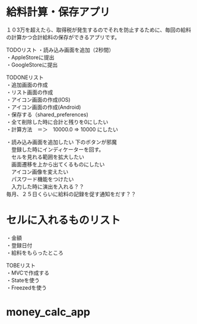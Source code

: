 # 給料計算・保存アプリ

１０3万を超えたら、取得税が発生するのでそれを防止するために、毎回の給料の計算かつ合計給料の保存ができるアプリです。

TODOリスト
・読み込み画面を追加（2秒間）  
・AppleStoreに提出  
・GoogleStoreに提出  

TODONEリスト  
・追加画面の作成  
・リスト画面の作成  
・アイコン画面の作成(IOS)  
・アイコン画面の作成(Android)  
・保存する（shared_preferences)  
・全て削除した時に合計と残りを0にしたい  
・計算方法　＝＞　10000.0   =>   10000   にしたい



・読み込み画面を追加したい
下のボタンが邪魔  
　登録した時にインディケーターを回す。  
　セルを見れる範囲を拡大したい  
　画面遷移を上から出てくるものにしたい  
　アイコン画像を変えたい  
　パスワード機能をつけたい  
　入力した時に演出を入れる？？  
毎月、２５日くらいに給料の記録を促す通知をだす？？  


# セルに入れるものリスト

・金額  
・登録日付  
・給料をもらったところ  

  
TOBEリスト  
・MVCで作成する  
・Stateを使う  
・Freezedを使う  

# money_calc_app
